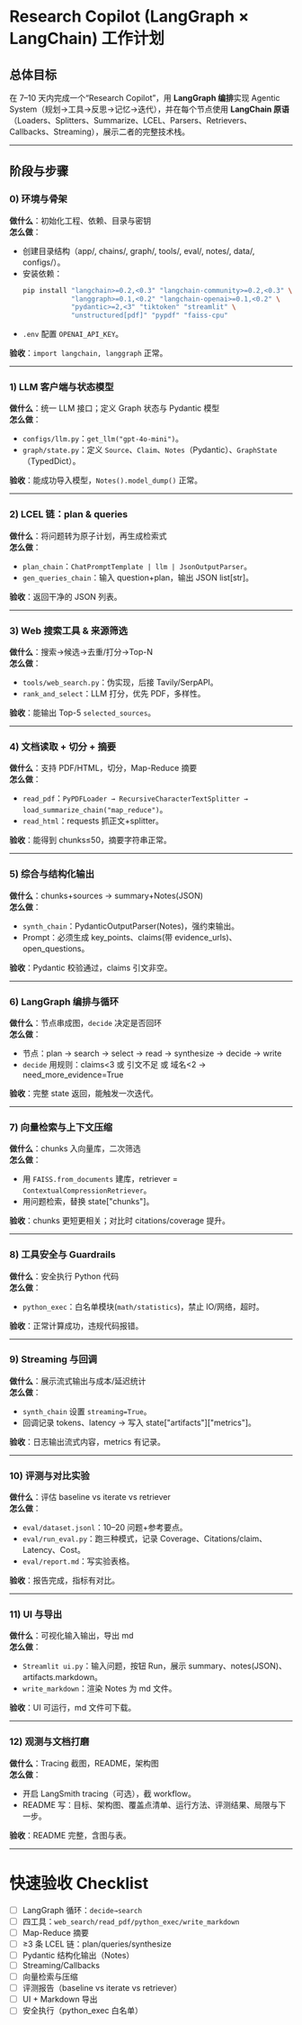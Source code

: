 # Research Copilot (LangGraph × LangChain) 工作计划

## 总体目标
在 7–10 天内完成一个“Research Copilot”，用 **LangGraph 编排**实现 Agentic System（规划→工具→反思→记忆→迭代），并在每个节点使用 **LangChain 原语**（Loaders、Splitters、Summarize、LCEL、Parsers、Retrievers、Callbacks、Streaming），展示二者的完整技术栈。

---

## 阶段与步骤

### 0) 环境与骨架
**做什么**：初始化工程、依赖、目录与密钥  
**怎么做**：
- 创建目录结构（app/, chains/, graph/, tools/, eval/, notes/, data/, configs/）。  
- 安装依赖：
  ```bash
  pip install "langchain>=0.2,<0.3" "langchain-community>=0.2,<0.3" \
              "langgraph>=0.1,<0.2" "langchain-openai>=0.1,<0.2" \
              "pydantic>=2,<3" "tiktoken" "streamlit" \
              "unstructured[pdf]" "pypdf" "faiss-cpu"
  ```
- `.env` 配置 `OPENAI_API_KEY`。  

**验收**：`import langchain, langgraph` 正常。

---

### 1) LLM 客户端与状态模型
**做什么**：统一 LLM 接口；定义 Graph 状态与 Pydantic 模型  
**怎么做**：
- `configs/llm.py`：`get_llm("gpt-4o-mini")`。  
- `graph/state.py`：定义 `Source`、`Claim`、`Notes`（Pydantic）、`GraphState`（TypedDict）。  

**验收**：能成功导入模型，`Notes().model_dump()` 正常。

---

### 2) LCEL 链：plan & queries
**做什么**：将问题转为原子计划，再生成检索式  
**怎么做**：
- `plan_chain`：`ChatPromptTemplate | llm | JsonOutputParser`。  
- `gen_queries_chain`：输入 question+plan，输出 JSON list[str]。  

**验收**：返回干净的 JSON 列表。

---

### 3) Web 搜索工具 & 来源筛选
**做什么**：搜索→候选→去重/打分→Top-N  
**怎么做**：
- `tools/web_search.py`：伪实现，后接 Tavily/SerpAPI。  
- `rank_and_select`：LLM 打分，优先 PDF，多样性。  

**验收**：能输出 Top-5 `selected_sources`。

---

### 4) 文档读取 + 切分 + 摘要
**做什么**：支持 PDF/HTML，切分，Map-Reduce 摘要  
**怎么做**：
- `read_pdf`：`PyPDFLoader → RecursiveCharacterTextSplitter → load_summarize_chain("map_reduce")`。  
- `read_html`：requests 抓正文+splitter。  

**验收**：能得到 chunks≤50，摘要字符串正常。

---

### 5) 综合与结构化输出
**做什么**：chunks+sources → summary+Notes(JSON)  
**怎么做**：
- `synth_chain`：PydanticOutputParser(Notes)，强约束输出。  
- Prompt：必须生成 key_points、claims(带 evidence_urls)、open_questions。  

**验收**：Pydantic 校验通过，claims 引文非空。

---

### 6) LangGraph 编排与循环
**做什么**：节点串成图，`decide` 决定是否回环  
**怎么做**：
- 节点：plan → search → select → read → synthesize → decide → write  
- `decide` 用规则：claims<3 或 引文不足 或 域名<2 → need_more_evidence=True  

**验收**：完整 state 返回，能触发一次迭代。

---

### 7) 向量检索与上下文压缩
**做什么**：chunks 入向量库，二次筛选  
**怎么做**：
- 用 `FAISS.from_documents` 建库，retriever = `ContextualCompressionRetriever`。  
- 用问题检索，替换 state["chunks"]。  

**验收**：chunks 更短更相关；对比时 citations/coverage 提升。

---

### 8) 工具安全与 Guardrails
**做什么**：安全执行 Python 代码  
**怎么做**：
- `python_exec`：白名单模块(`math/statistics`)，禁止 IO/网络，超时。  

**验收**：正常计算成功，违规代码报错。

---

### 9) Streaming 与回调
**做什么**：展示流式输出与成本/延迟统计  
**怎么做**：
- `synth_chain` 设置 `streaming=True`。  
- 回调记录 tokens、latency → 写入 state["artifacts"]["metrics"]。  

**验收**：日志输出流式内容，metrics 有记录。

---

### 10) 评测与对比实验
**做什么**：评估 baseline vs iterate vs retriever  
**怎么做**：
- `eval/dataset.jsonl`：10–20 问题+参考要点。  
- `eval/run_eval.py`：跑三种模式，记录 Coverage、Citations/claim、Latency、Cost。  
- `eval/report.md`：写实验表格。  

**验收**：报告完成，指标有对比。

---

### 11) UI 与导出
**做什么**：可视化输入输出，导出 md  
**怎么做**：
- `Streamlit ui.py`：输入问题，按钮 Run，展示 summary、notes(JSON)、artifacts.markdown。  
- `write_markdown`：渲染 Notes 为 md 文件。  

**验收**：UI 可运行，md 文件可下载。

---

### 12) 观测与文档打磨
**做什么**：Tracing 截图，README，架构图  
**怎么做**：
- 开启 LangSmith tracing（可选），截 workflow。  
- README 写：目标、架构图、覆盖点清单、运行方法、评测结果、局限与下一步。  

**验收**：README 完整，含图与表。

---

# 快速验收 Checklist
- [ ] LangGraph 循环：`decide→search`  
- [ ] 四工具：`web_search/read_pdf/python_exec/write_markdown`  
- [ ] Map-Reduce 摘要  
- [ ] ≥3 条 LCEL 链：plan/queries/synthesize  
- [ ] Pydantic 结构化输出（Notes）  
- [ ] Streaming/Callbacks  
- [ ] 向量检索与压缩  
- [ ] 评测报告（baseline vs iterate vs retriever）  
- [ ] UI + Markdown 导出  
- [ ] 安全执行（python_exec 白名单）
